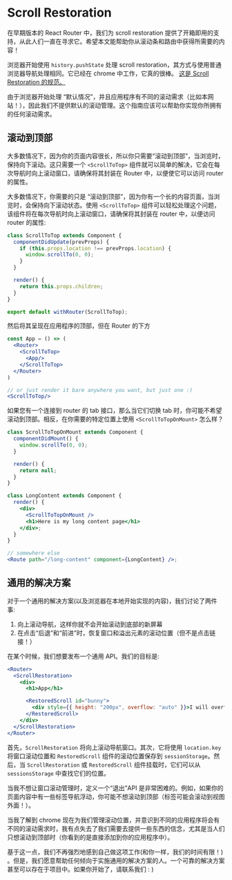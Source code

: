 # Scroll Restoration

在早期版本的 React Router 中，我们为 scroll restoration 提供了开箱即用的支持，从此人们一直在寻求它。希望本文能帮助你从滚动条和路由中获得所需要的内容！

浏览器开始使用 `history.pushState` 处理 scroll restoration，其方式与使用普通浏览器导航处理相同。它已经在 chrome 中工作，它真的很棒。 [这是 Scroll Restoration 的规范。](https://majido.github.io/scroll-restoration-proposal/history-based-api.html#web-idl)

由于浏览器开始处理 “默认情况”，并且应用程序有不同的滚动需求（比如本网站！），因此我们不提供默认的滚动管理。这个指南应该可以帮助你实现你所拥有的任何滚动需求。

## 滚动到顶部

大多数情况下，因为你的页面内容很长，所以你只需要“滚动到顶部”，当浏览时，保持向下滚动。这只需要一个 `<ScrollToTop>` 组件就可以简单的解决，它会在每次导航时向上滚动窗口，请确保将其封装在 Router 中，以便使它可以访问 router 的属性。

大多数情况下，你需要的只是 “滚动到顶部”，因为你有一个长的内容页面，当浏览时，会保持向下滚动状态。使用 `<ScrollToTop>` 组件可以轻松处理这个问题，该组件将在每次导航时向上滚动窗口，请确保将其封装在 router 中，以便访问 router 的属性:

```jsx
class ScrollToTop extends Component {
  componentDidUpdate(prevProps) {
    if (this.props.location !== prevProps.location) {
      window.scrollTo(0, 0);
    }
  }

  render() {
    return this.props.children;
  }
}

export default withRouter(ScrollToTop);
```

然后将其呈现在应用程序的顶部，但在 Router 的下方

```jsx
const App = () => (
  <Router>
    <ScrollToTop>
      <App/>
    </ScrollToTop>
  </Router>
)

// or just render it bare anywhere you want, but just one :)
<ScrollToTop/>
```

如果您有一个连接到 router 的 tab 接口，那么当它们切换 tab 时，你可能不希望滚动到顶部。相反，在你需要的特定位置上使用 `<ScrollToTopOnMount>` 怎么样？

```jsx
class ScrollToTopOnMount extends Component {
  componentDidMount() {
    window.scrollTo(0, 0);
  }

  render() {
    return null;
  }
}

class LongContent extends Component {
  render() {
    <div>
      <ScrollToTopOnMount />
      <h1>Here is my long content page</h1>
    </div>;
  }
}

// somewhere else
<Route path="/long-content" component={LongContent} />;
```

## 通用的解决方案

对于一个通用的解决方案(以及浏览器在本地开始实现的内容)，我们讨论了两件事:

1. 向上滚动导航，这样你就不会开始滚动到底部的新屏幕
2. 在点击“后退”和“前进”时，恢复窗口和溢出元素的滚动位置（但不是点击链接！）

在某个时候，我们想要发布一个通用 API。我们的目标是:

```jsx
<Router>
  <ScrollRestoration>
    <div>
      <h1>App</h1>

      <RestoredScroll id="bunny">
        <div style={{ height: "200px", overflow: "auto" }}>I will overflow</div>
      </RestoredScroll>
    </div>
  </ScrollRestoration>
</Router>
```

首先，`ScrollRestoration` 将向上滚动导航窗口。其次，它将使用 `location.key` 将窗口滚动位置和 `RestoredScroll` 组件的滚动位置保存到 `sessionStorage`。然后，当 `ScrollRestoration` 或 `RestoredScroll` 组件挂载时，它们可以从 `sessionsStorage` 中查找它们的位置。

当我不想让窗口滚动管理时，定义一个“退出”API 是非常困难的。例如，如果你的页面内容中有一些标签导航浮动，你可能不想滚动到顶部（标签可能会滚动到视图外面！）。

当我了解到 chrome 现在为我们管理滚动位置，并意识到不同的应用程序将会有不同的滚动需求时，我有点失去了我们需要去提供一些东西的信念，尤其是当人们只想滚动到顶部时（你看到的是直接添加到你的应用程序中）。

基于这一点，我们不再强烈地感到自己做这项工作(和你一样，我们的时间有限！) 。但是，我们愿意帮助任何倾向于实施通用的解决方案的人。一个可靠的解决方案甚至可以存在于项目中。如果你开始了，请联系我们 : )
